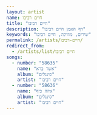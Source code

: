 ```yaml
---
layout: artist
name: חיים רביבו
title: "חיים רביבו"
description: "דף האמן חיים רביבו"
keywords: "שירים, מוזיקה, חיים רביבו"
permalink: /artists/חיים-רביבו/
redirect_from:
  - /artists/list/חיים רביבו
songs:
  - number: "58635"
    name: "אשר ברא"
    album: "סינגלים"
    artist: "חיים רביבו"
  - number: "58636"
    name: "איזה כיף"
    album: "סינגלים"
    artist: "חיים רביבו"
---
```

